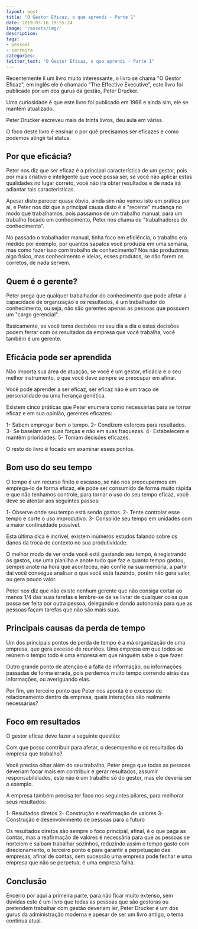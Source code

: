```yaml
---
layout: post
title: "O Gestor Eficaz, o que aprendi - Parte 1"
date: 2019-03-16 19:55:24
image: '/assets/img/'
description:
tags:
- pessoal
- carreira
categories:
twitter_text: "O Gestor Eficaz, o que aprendi - Parte 1"
---
```


Recentemente li um livro muito interessante, o livro se chama "O Gestor Eficaz", em inglês ele é chamado "The Effective Executive", este livro foi publicado por um dos gurus da gestão, Peter Drucker.

Uma curiosidade é que este livro foi publicado em 1966 e ainda sim, ele se mantém atualizado.

Peter Drucker escreveu mais de trinta livros, deu aula em várias.

O foco deste livro é ensinar o por quê precisamos ser eficazes e como podemos atingir tal status.

## Por que eficácia?

Peter nos diz que ser eficaz é a principal característica de um gestor, pois por mais criativo e inteligente que você possa ser, se você não aplicar estas qualidades no lugar correto, você não irá obter resultados e de nada irá adiantar tais características.

Apesar disto parecer quase óbvio, ainda sim não vemos isto em prática por aí, e Peter nos diz que a principal causa disto é a "recente" mudança no modo que trabalhamos, pois passamos de um trabalho manual, para um trabalho focado em conhecimento, Peter nos chama de "trabalhadores do conhecimento".

No passado o trabalhador manual, tinha foco em eficiência, o trabalho era medido por exemplo, por quantos sapatos você produzia em uma semana, mas como fazer isso com trabalho de conhecimento? Nós não produzimos algo físico, mas conhecimento e ideias, esses produtos, se não forem os corretos, de nada servem.

## Quem é o gerente?

Peter prega que qualquer trabalhador do conhecimento que pode afetar a capacidade de organização e os resultados, é um trabalhador do conhecimento, ou seja, não são gerentes apenas as pessoas que possuem um "cargo gerencial".

Basicamente, se você toma decisões no seu dia a dia e estas decisões podem ferrar com os resultados da empresa que você trabalha, você também é um gerente.

## Eficácia pode ser aprendida

Não importa sua área de atuação, se você é um gestor, eficácia é o seu melhor instrumento, o que você deve sempre se preocupar em afinar.

Você pode aprender a ser eficaz, ser eficaz não é um traço de personalidade ou uma herança genética.

Existem cinco práticas que Peter enumera como necessárias para se tornar eficaz e em sua opinião, gerentes eficazes:

1- Sabem empregar bem o tempo.
2- Condizem esforços para resultados.
3- Se baseiam em suas forças e não em suas fraquezas.
4- Estabelecem e mantêm prioridades.
5- Tomam decisões eficazes.

O resto do livro é focado em examinar esses pontos.

## Bom uso do seu tempo

O tempo é um recurso finito e escasso, se não nos preocuparmos em emprega-lo de forma eficaz, ele pode ser consumido de forma muito rápida e que não tenhamos controle, para tornar o uso do seu tempo eficaz, você deve se atentar aos seguintes passos:

1- Observe onde seu tempo está sendo gastos.
2- Tente controlar esse tempo e corte o uso improdutivo.
3- Consolide seu tempo em unidades com a maior continuidade possível.

Esta última dica é incrível, existem inúmeros estudos falando sobre os danos da troca de contexto no sua produtividade.

O melhor modo de ver onde você está gastando seu tempo, é registrando os gastos, use uma planilha e anote tudo que faz e quanto tempo gastou, sempre anote na hora que aconteceu, não confie na sua memória, a partir dai você consegue analisar o que você está fazendo, porém não gera valor, ou gera pouco valor.

Peter nos diz que não existe nenhum gerente que não consiga cortar ao menos 1/4 das suas tarefas e lembre-se de se livrar de qualquer coisa que possa ser feita por outra pessoa, delegando e dando autonomia para que as pessoas façam tarefas que não são mais suas.

## Principais causas da perda de tempo

Um dos principais pontos de perda de tempo é a má organização de uma empresa, que gera excesso de reuniões. Uma empresa em que todos se reúnem o tempo todo é uma empresa em que ninguém sabe o que fazer.

Outro grande ponto de atenção é a falta de informação, ou informações passadas de forma errada, pois perdemos muito tempo correndo atrás das informações, ou averiguando elas.

Por fim, um terceiro ponto que Peter nos aponta é o excesso de relacionamento dentro da empresa, quais interações são realmente necessárias?

## Foco em resultados

O gestor eficaz deve fazer a seguinte questão:

Com que posso contribuir para afetar, o desempenho e os resultados da empresa que trabalho?

Você precisa olhar além do seu trabalho, Peter prega que todas as pessoas deveriam focar mais em contribuir e gerar resultados, assumir responsabildiades, este não é um trabalho só do gestor, mas ele deveria ser o exemplo.

A empresa também precisa ter foco nos seguintes pilares, para melhorar seus resultados:

1- Resultados diretos
2- Construção e reafirmação de valores
3- Construção e desenvolvimento de pessoas para o futuro

Os resultados diretos são sempre o foco principal, afinal, é o que paga as contas, mas a reafirmação de valores é necessária para que as pessoas se norteiem e saibam trabalhar sozinhos, reduzindo assim o tempo gasto com direcionamento, o terceiro ponto é para garantir a perpetuação das empresas, afinal de contas, sem sucessão uma empresa pode fechar e uma empresa que não se perpetua, é uma empresa falha.

## Conclusão

Encerro por aqui a primeira parte, para não ficar muito extenso, sem dúvidas este é um livro que todas as pessoas que são gestoras ou pretendem trabalhar com gestão deveriam ler, Peter Drucker é um dos gurus da administração moderna e apesar de ser um livro antigo, o tema continua atual.